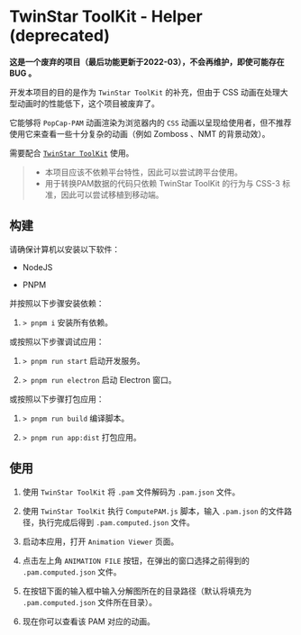 # TwinStar ToolKit - Helper (deprecated)

**这是一个废弃的项目（最后功能更新于2022-03），不会再维护，即使可能存在 BUG 。**

开发本项目的目的是作为 `TwinStar ToolKit` 的补充，但由于 CSS 动画在处理大型动画时的性能低下，这个项目被废弃了。

它能够将 `PopCap-PAM` 动画渲染为浏览器内的 `CSS` 动画以呈现给使用者，但不推荐使用它来查看一些十分复杂的动画（例如 Zomboss 、NMT 的背景动效）。

需要配合 [`TwinStar ToolKit`](https://github.com/twinkles-twinstar/TwinStar.ToolKit) 使用。

> * 本项目应该不依赖平台特性，因此可以尝试跨平台使用。
> * 用于转换PAM数据的代码只依赖 TwinStar ToolKit 的行为与 CSS-3 标准，因此可以尝试移植到移动端。

## 构建

请确保计算机以安装以下软件：

* NodeJS

* PNPM

并按照以下步骤安装依赖：

1. `> pnpm i` 安装所有依赖。

或按照以下步骤调试应用：

1. `> pnpm run start` 启动开发服务。

2. `> pnpm run electron` 启动 Electron 窗口。

或按照以下步骤打包应用：

1. `> pnpm run build` 编译脚本。

2. `> pnpm run app:dist` 打包应用。

## 使用

1. 使用 `TwinStar ToolKit` 将 `.pam` 文件解码为 `.pam.json` 文件。

2. 使用 `TwinStar ToolKit` 执行 `ComputePAM.js` 脚本，输入 `.pam.json` 的文件路径，执行完成后得到 `.pam.computed.json` 文件。

3. 启动本应用，打开 `Animation Viewer` 页面。

4. 点击左上角 `ANIMATION FILE` 按钮，在弹出的窗口选择之前得到的 `.pam.computed.json` 文件。

5. 在按钮下面的输入框中输入分解图所在的目录路径（默认将填充为 `.pam.computed.json` 文件所在目录）。

6. 现在你可以查看该 PAM 对应的动画。
